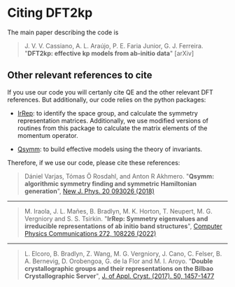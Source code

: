 # Citing DFT2kp

The main paper describing the code is

> J. V. V. Cassiano, A. L. Araújo, P. E. Faria Junior, G. J. Ferreira. "**DFT2kp: effective kp models from ab-initio data**" [arXiv]

## Other relevant references to cite

If you use our code you will certanly cite QE and the other relevant DFT references. But additionally, our code relies on the python packages:

- [IrRep](https://github.com/stepan-tsirkin/irrep): to identify the space group, and calculate the symmetry representation matrices. Additionally, we use modified versions of routines from this package to calculate the matrix elements of the momentum operator.

- [Qsymm](https://github.com/quantum-tinkerer/qsymm): to build effective models using the theory of invariants.

Therefore, if we use our code, please cite these references:

> Dániel Varjas, Tómas Ö Rosdahl, and Anton R Akhmero. "**Qsymm: algorithmic symmetry finding and symmetric Hamiltonian generation**", [New J. Phys. 20 093026 (2018)](https://doi.org/10.1088/1367-2630/aadf67)
---
> M. Iraola, J. L. Mañes, B. Bradlyn, M. K. Horton, T. Neupert, M. G. Vergniory and S. S. Tsirkin. "**IrRep: Symmetry eigenvalues and irreducible representations of ab initio band structures**", [Computer Physics Communications 272, 108226 (2022)](https://doi.org/10.1016/j.cpc.2021.108226)
---
> L. Elcoro, B. Bradlyn, Z. Wang, M. G. Vergniory, J. Cano, C. Felser, B. A. Bernevig, D. Orobengoa, G. de la Flor and M. I. Aroyo. "**Double crystallographic groups and their representations on the Bilbao Crystallographic Server**", [J. of Appl. Cryst. (2017). 50, 1457-1477](https://doi.org/10.1107/S1600576717011712)

